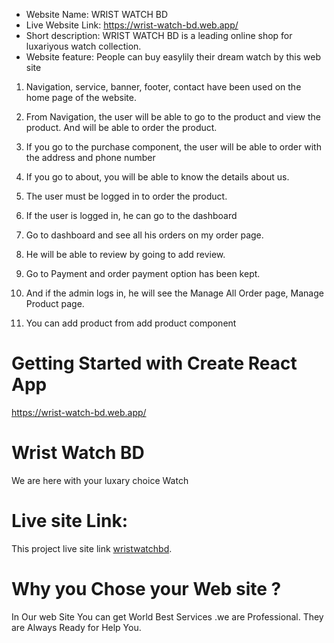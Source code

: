 * Website Name: WRIST WATCH BD
* Live Website Link: https://wrist-watch-bd.web.app/
* Short description: WRIST WATCH BD is a leading online shop for luxariyous watch collection.
* Website feature: People can buy easylily their dream watch by this web site


1. Navigation, service, banner, footer, contact have been used on the home page of the website.

2. From Navigation, the user will be able to go to the product and view the product. And will be able to order the product.

3. If you go to the purchase component, the user will be able to order with the address and phone number

4. If you go to about, you will be able to know the details about us.

5. The user must be logged in to order the product.

6. If the user is logged in, he can go to the dashboard

7. Go to dashboard and see all his orders on my order page.

8. He will be able to review by going to add review.

9. Go to Payment and order payment option has been kept.

10. And if the admin logs in, he will see the Manage All Order page, Manage Product page.

11. You can add product from add product component


















# Getting Started with Create React App
 https://wrist-watch-bd.web.app/




# Wrist Watch BD 
We are here with your luxary choice Watch
# Live site  Link:
This project live site link [wristwatchbd]( https://wrist-watch-bd.web.app/).

 # Why you Chose your Web site ?

In Our web Site You can get World Best Services .we are Professional. They are Always Ready for Help You.